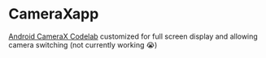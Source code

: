 # CameraXapp
[Android CameraX Codelab](https://codelabs.developers.google.com/codelabs/camerax-getting-started/#0) customized for full screen display and allowing camera switching (not currently working 😭)
